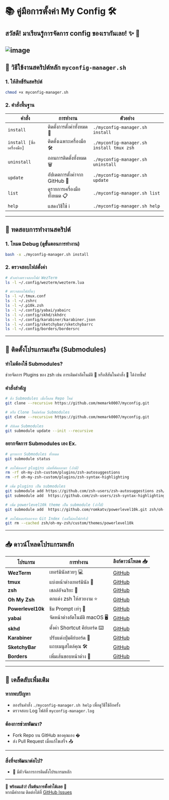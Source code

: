 # 📚 คู่มือการตั้งค่า My Config 🛠️

สวัสดี! มาเรียนรู้การจัดการ config ของเรากันเลย! ✨ 🎉
---
![image](https://github.com/user-attachments/assets/c8b54cae-ec8b-458a-a260-dc099e61d3d3)
---

## 📌 วิธีใช้งานสคริปต์หลัก `myconfig-manager.sh`

### 1. ให้สิทธิ์รันสคริปต์
```bash
chmod +x myconfig-manager.sh
```

### 2. คำสั่งพื้นฐาน
| คำสั่ง                | การทำงาน                                      | ตัวอย่าง                 |
|-----------------------|-----------------------------------------------|--------------------------|
| `install`             | ติดตั้งการตั้งค่าทั้งหมด 🚀                  | `./myconfig-manager.sh install` |
| `install [ชื่อเครื่องมือ]` | ติดตั้งเฉพาะเครื่องมือ 🛠️           | `./myconfig-manager.sh install tmux zsh` |
| `uninstall`           | ถอนการติดตั้งทั้งหมด 🗑️                      | `./myconfig-manager.sh uninstall` |
| `update`              | อัปเดตการตั้งค่าจาก GitHub 🔄               | `./myconfig-manager.sh update` |
| `list`                | ดูรายการเครื่องมือทั้งหมด 📋                 | `./myconfig-manager.sh list` |
| `help`                | แสดงวิธีใช้ ℹ️                             | `./myconfig-manager.sh help` |

---

## 🧪 ทดสอบการทำงานสคริปต์

### 1. โหมด Debug (ดูขั้นตอนการทำงาน)
```bash
bash -x ./myconfig-manager.sh install
```

### 2. ตรวจสอบไฟล์ตั้งค่า
```bash
# ตัวอย่างตรวจสอบไฟล์ WezTerm
ls -l ~/.config/wezterm/wezterm.lua

# ตรวจสอบไฟล์อื่นๆ
ls -l ~/.tmux.conf
ls -l ~/.zshrc
ls -l ~/.p10k.zsh
ls -l ~/.config/yabai/yabairc
ls -l ~/.config/skhd/skhdrc
ls -l ~/.config/karabiner/karabiner.json
ls -l ~/.config/sketchybar/sketchybarrc
ls -l ~/.config/borders/bordersrc
```

---

## 🧩 ติดตั้งโปรแกรมเสริม (Submodules)

### ทำไมต้องใช้ Submodules?
ช่วยจัดการ Plugins ของ zsh เช่น การเติมคำอัตโนมัติ 🚨 หรือสีสันในคำสั่ง 🌈 ได้ง่ายขึ้น!

### คำสั่งสำคัญ
```bash
# ดึง Submodules เมื่อโคลน Repo ใหม่
git clone --recursive https://github.com/memark0007/myconfig.git

# หรือ Clone ใหม่พร้อม Submodules
git clone --recursive https://github.com/memark0007/myconfig.git

# อัปเดต Submodules
git submodule update --init --recursive

```

### อยากจัดการ Submodules เอง Ex.
```bash
# ดูรายการ Submodules ทั้งหมด
git submodule status

# ลบโฟลเดอร์ plugins เดิมที่คัดลอกมา (ถ้ามี)
rm -rf oh-my-zsh-custom/plugins/zsh-autosuggestions
rm -rf oh-my-zsh-custom/plugins/zsh-syntax-highlighting

# เพิ่ม plugins เป็น submodules
git submodule add https://github.com/zsh-users/zsh-autosuggestions zsh/oh-my-zsh/custom/plugins/zsh-autosuggestions
git submodule add  https://github.com/zsh-users/zsh-syntax-highlighting zsh/oh-my-zsh/custom/plugins/zsh-syntax-highlighting

# เพิ่ม powerlevel10k theme เป็น submodule (ถ้าใช้)
git submodule add  https://github.com/romkatv/powerlevel10k.git zsh/oh-my-zsh/custom/themes/powerlevel10k

# ลบโฟลเดอร์ออกจาก Git Index (แต่ไม่ลบไฟล์จริง)
git rm --cached zsh/oh-my-zsh/custom/themes/powerlevel10k

```

---

## 📥 ดาวน์โหลดโปรแกรมหลัก

| โปรแกรม          | การทำงาน                            | ลิงก์ดาวน์โหลด 📥                          |
|------------------|-------------------------------------|--------------------------------------------|
| **WezTerm**      | เทอร์มินัลสวยๆ 💻                  | [GitHub](https://github.com/wez/wezterm)   |
| **tmux**         | แบ่งหน้าต่างเทอร์มินัล 🔲          | [GitHub](https://github.com/tmux/tmux)     |
| **zsh**          | เชลล์อัจฉริยะ 🐚                   | [GitHub](https://github.com/zsh-users/zsh) |
| **Oh My Zsh**    | ตกแต่ง zsh ให้สวยงาม ⭐            | [GitHub](https://github.com/ohmyzsh/ohmyzsh) |
| **Powerlevel10k**| ธีม Prompt เท่ๆ 🚀                 | [GitHub](https://github.com/romkatv/powerlevel10k) |
| **yabai**        | จัดหน้าต่างอัตโนมัติ macOS 🖥️      | [GitHub](https://github.com/koekeishiya/yabai) |
| **skhd**         | ตั้งค่า Shortcut คีย์บอร์ด ⌨️       | [GitHub](https://github.com/koekeishiya/skhd) |
| **Karabiner**    | ปรับแต่งปุ่มคีย์บอร์ด 🎹           | [GitHub](https://github.com/pqrs-org/Karabiner-Elements) |
| **SketchyBar**   | แถบเมนูสไตล์คุณ 🛠️                | [GitHub](https://github.com/FelixKratz/SketchyBarHelper) |
| **Borders**      | เพิ่มเส้นขอบหน้าต่าง 📏            | [GitHub](https://github.com/koekeishiya/borders) |

---

## 🚀 เคล็ดลับเพิ่มเติม

### หากพบปัญหา
- ลองรันคำสั่ง `./myconfig-manager.sh help` เพื่อดูวิธีใช้อีกครั้ง
- ตรวจสอบ Log ไฟล์ที่ `myconfig-manager.log`

### ต้องการช่วยพัฒนา?
- Fork Repo บน GitHub ของคุณเอง �
- ส่ง Pull Request เมื่อแก้ไขเสร็จ 📤

---

### สิ่งที่จะพัฒนาต่อไป?
- 🚀 มีตัวจัดการการติดตั้งโปรแกรมหลัก

---
🎉 **พร้อมแล้ว! เริ่มต้นการตั้งค่าได้เลย** 🎉  
หากมีคำถาม ติดต่อได้ที่ [GitHub Issues](https://github.com/memark0007/myconfig/issues)


